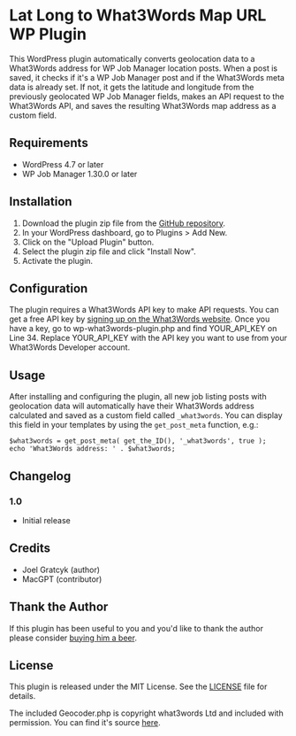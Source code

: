 # Lat Long to What3Words Map URL WP Plugin

This WordPress plugin automatically converts geolocation data to a What3Words address for WP Job Manager location posts. When a post is saved, it checks if it's a WP Job Manager post and if the What3Words meta data is already set. If not, it gets the latitude and longitude from the previously geolocated WP Job Manager fields, makes an API request to the What3Words API, and saves the resulting What3Words map address as a custom field.

## Requirements

* WordPress 4.7 or later
* WP Job Manager 1.30.0 or later

## Installation

1. Download the plugin zip file from the [GitHub repository](https://github.com/joelgratcyk/Lat-Long-to-What3Words-Map-URL-WP-Plugin).
2. In your WordPress dashboard, go to Plugins > Add New.
3. Click on the "Upload Plugin" button.
4. Select the plugin zip file and click "Install Now".
5. Activate the plugin.

## Configuration

The plugin requires a What3Words API key to make API requests. You can get a free API key by [signing up on the What3Words website](https://accounts.what3words.com/register). Once you have a key, go to wp-what3words-plugin.php and find YOUR_API_KEY on Line 34. Replace YOUR_API_KEY with the API key you want to use from your What3Words Developer account.

## Usage

After installing and configuring the plugin, all new job listing posts with geolocation data will automatically have their What3Words address calculated and saved as a custom field called `_what3words`. You can display this field in your templates by using the `get_post_meta` function, e.g.:

```
$what3words = get_post_meta( get_the_ID(), '_what3words', true );
echo 'What3Words address: ' . $what3words;
```

## Changelog

### 1.0

* Initial release

## Credits

* Joel Gratcyk (author)
* MacGPT (contributor)

## Thank the Author

If this plugin has been useful to you and you'd like to thank the author please consider [buying him a beer](https://www.buymeabeer.com/joelg). 

## License

This plugin is released under the MIT License. See the [LICENSE](LICENSE) file for details.

The included Geocoder.php is copyright what3words Ltd and included with permission. You can find it's source [here](https://github.com/what3words/w3w-php-wrapper/blob/master/src/Geocoder.php).
